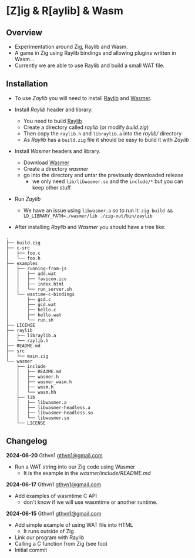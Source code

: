 # [Z]ig & R[aylib] & Wasm

## Overview

- Experimentation around Zig, Raylib and Wasm.
- A game in Zig using Raylib bindings and allowing plugins written in Wasm...
- Currently we are able to use Raylib and build a small WAT file.

## Installation

- To use *Zaylib* you will need to install [Raylib](https://github.com/raysan5/raylib) and [Wasmer](https://github.com/wasmerio/wasmer/releases).

- Install *Raylib* header and library:
  - You need to build [Raylib](https://github.com/raysan5/raylib)
  - Create a directory called *raylib* (or modify *build.zig*)
  - Then copy the `raylib.h` and `libraylib.a` into the *raylib/* directory
  - As *Raylib* has a `build.zig` file it should be easy to build it with *Zaylib*

- Install *Wasmer* headers and library.
  - Download [Wasmer](https://github.com/wasmerio/wasmer/releases)
  - Create a directory *wasmer*
  - go into the directory and untar the previously downloaded release
    - we only need `lib/libwasmer.so` and the `include/*` but you can keep other stuff

- Run *Zaylib*
  - We have an issue using `libwasmer.a` so to run it: `zig build && LD_LIBRARY_PATH=./wasmer/lib ./zig-out/bin/zaylib`

- After installing *Raylib* and *Wasmer* you should have a tree like:
```
.
├── build.zig
├── c-src
│   ├── foo.c
│   └── foo.h
├── examples
│   ├── running-from-js
│   │   ├── add.wat
│   │   ├── favicon.ico
│   │   ├── index.html
│   │   └── run_server.sh
│   └── wastime-c-bindings
│       ├── gcd.c
│       ├── gcd.wat
│       ├── hello.c
│       ├── hello.wat
│       └── run.sh
├── LICENSE
├── raylib
│   ├── libraylib.a
│   └── raylib.h
├── README.md
├── src
│   └── main.zig
└── wasmer
    ├── include
    │   ├── README.md
    │   ├── wasmer.h
    │   ├── wasmer_wasm.h
    │   ├── wasm.h
    │   └── wasm.hh
    ├── lib
    │   ├── libwasmer.a
    │   ├── libwasmer-headless.a
    │   ├── libwasmer-headless.so
    │   └── libwasmer.so
    └── LICENSE
```
## Changelog

**2024-06-20**  Gthvn1  <gthvn1@gmail.com>
  * Run a WAT string into our Zig code using Wasmer
    * It is the example in the *wasmer/include/README.md*

**2024-06-17**  Gthvn1  <gthvn1@gmail.com>
  * Add examples of wasmtime C API
    * don't know if we will use wasmtime or another runtime.

**2024-06-15**  Gthvn1  <gthvn1@gmail.com>
  * Add simple example of using WAT file into HTML
    * It runs outside of Zig
  * Link our program with Raylib
  * Calling a C function from Zig (see foo)
  * Initial commit

